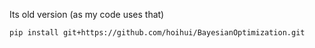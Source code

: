 Its old version (as my code uses that)

```
pip install git+https://github.com/hoihui/BayesianOptimization.git
```
